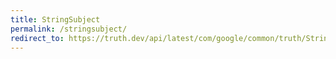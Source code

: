 ```yaml
---
title: StringSubject
permalink: /stringsubject/
redirect_to: https://truth.dev/api/latest/com/google/common/truth/StringSubject.html
---
```

